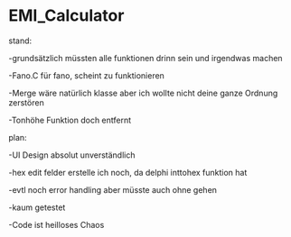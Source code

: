 # EMI_Calculator
stand:

-grundsätzlich müssten alle funktionen drinn sein und irgendwas machen

-Fano.C für fano, scheint zu funktionieren

-Merge wäre natürlich klasse aber ich wollte nicht deine ganze Ordnung zerstören

-Tonhöhe Funktion doch entfernt


plan:

-UI Design absolut unverständlich

-hex edit felder erstelle ich noch, da delphi inttohex funktion hat 

-evtl noch error handling aber müsste auch ohne gehen

-kaum getestet

-Code ist heilloses Chaos


